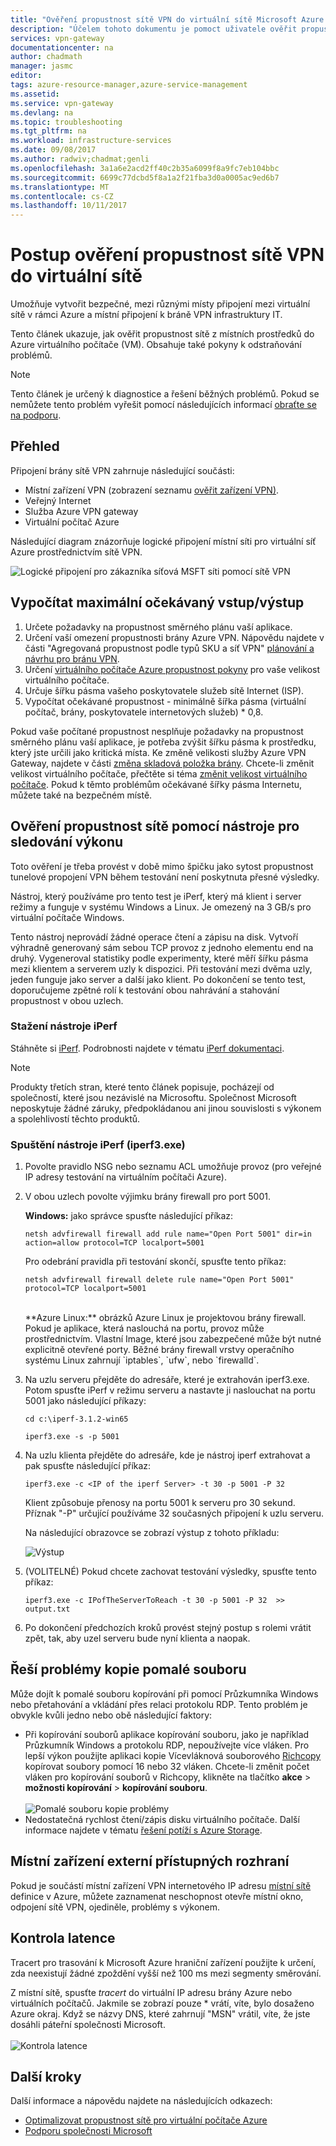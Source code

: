 ```yaml
---
title: "Ověření propustnost sítě VPN do virtuální sítě Microsoft Azure | Microsoft Docs"
description: "Účelem tohoto dokumentu je pomoct uživatele ověřit propustnost sítě ze svých místních prostředků pro virtuální počítač Azure."
services: vpn-gateway
documentationcenter: na
author: chadmath
manager: jasmc
editor: 
tags: azure-resource-manager,azure-service-management
ms.assetid: 
ms.service: vpn-gateway
ms.devlang: na
ms.topic: troubleshooting
ms.tgt_pltfrm: na
ms.workload: infrastructure-services
ms.date: 09/08/2017
ms.author: radwiv;chadmat;genli
ms.openlocfilehash: 3a1a6e2acd2ff40c2b35a6099f8a9fc7eb104bbc
ms.sourcegitcommit: 6699c77dcbd5f8a1a2f21fba3d0a0005ac9ed6b7
ms.translationtype: MT
ms.contentlocale: cs-CZ
ms.lasthandoff: 10/11/2017
---
```

# <a name="how-to-validate-vpn-throughput-to-a-virtual-network"></a>Postup ověření propustnost sítě VPN do virtuální sítě

Umožňuje vytvořit bezpečné, mezi různými místy připojení mezi virtuální sítě v rámci Azure a místní připojení k bráně VPN infrastruktury IT.

Tento článek ukazuje, jak ověřit propustnost sítě z místních prostředků do Azure virtuálního počítače (VM). Obsahuje také pokyny k odstraňování problémů.

>[!NOTE]
>Tento článek je určený k diagnostice a řešení běžných problémů. Pokud se nemůžete tento problém vyřešit pomocí následujících informací [obraťte se na podporu](https://portal.azure.com/?#blade/Microsoft_Azure_Support/HelpAndSupportBlade).
>
>

## <a name="overview"></a>Přehled

Připojení brány sítě VPN zahrnuje následující součásti:

- Místní zařízení VPN (zobrazení seznamu [ověřit zařízení VPN)](vpn-gateway-about-vpn-devices.md#devicetable).
- Veřejný Internet
- Služba Azure VPN gateway
- Virtuální počítač Azure

Následující diagram znázorňuje logické připojení místní síti pro virtuální síť Azure prostřednictvím sítě VPN.

![Logické připojení pro zákazníka síťová MSFT síti pomocí sítě VPN](./media/vpn-gateway-validate-throughput-to-vnet/VPNPerf.png)

## <a name="calculate-the-maximum-expected-ingressegress"></a>Vypočítat maximální očekávaný vstup/výstup

1.  Určete požadavky na propustnost směrného plánu vaší aplikace.
2.  Určení vaší omezení propustnosti brány Azure VPN. Nápovědu najdete v části "Agregovaná propustnost podle typů SKU a síť VPN" [plánování a návrhu pro bránu VPN](vpn-gateway-plan-design.md).
3.  Určení [virtuálního počítače Azure propustnost pokyny](../virtual-machines/virtual-machines-windows-sizes.md) pro vaše velikost virtuálního počítače.
4.  Určuje šířku pásma vašeho poskytovatele služeb sítě Internet (ISP).
5.  Vypočítat očekávané propustnost - minimálně šířka pásma (virtuální počítač, brány, poskytovatele internetových služeb) * 0,8.

Pokud vaše počítané propustnost nesplňuje požadavky na propustnost směrného plánu vaší aplikace, je potřeba zvýšit šířku pásma k prostředku, který jste určili jako kritická místa. Ke změně velikosti služby Azure VPN Gateway, najdete v části [změna skladová položka brány](https://docs.microsoft.com/en-us/azure/vpn-gateway/vpn-gateway-about-vpn-gateway-settings.md#gwsku). Chcete-li změnit velikost virtuálního počítače, přečtěte si téma [změnit velikost virtuálního počítače](../virtual-machines/virtual-machines-windows-resize-vm.md). Pokud k těmto problémům očekávané šířky pásma Internetu, můžete také na bezpečném místě.

## <a name="validate-network-throughput-by-using-performance-tools"></a>Ověření propustnost sítě pomocí nástroje pro sledování výkonu

Toto ověření je třeba provést v době mimo špičku jako sytost propustnost tunelové propojení VPN během testování není poskytnuta přesné výsledky.

Nástroj, který používáme pro tento test je iPerf, který má klient i server režimy a funguje v systému Windows a Linux. Je omezený na 3 GB/s pro virtuální počítače Windows.

Tento nástroj neprovádí žádné operace čtení a zápisu na disk. Vytvoří výhradně generovaný sám sebou TCP provoz z jednoho elementu end na druhý. Vygeneroval statistiky podle experimenty, které měří šířku pásma mezi klientem a serverem uzly k dispozici. Při testování mezi dvěma uzly, jeden funguje jako server a další jako klient. Po dokončení se tento test, doporučujeme zpětné rolí k testování obou nahrávání a stahování propustnost v obou uzlech.

### <a name="download-iperf"></a>Stažení nástroje iPerf
Stáhněte si [iPerf](https://iperf.fr/download/iperf_3.1/iperf-3.1.2-win64.zip). Podrobnosti najdete v tématu [iPerf dokumentaci](https://iperf.fr/iperf-doc.php).

 >[!NOTE]
 >Produkty třetích stran, které tento článek popisuje, pocházejí od společností, které jsou nezávislé na Microsoftu. Společnost Microsoft neposkytuje žádné záruky, předpokládanou ani jinou souvislosti s výkonem a spolehlivostí těchto produktů.
 >
 >

### <a name="run-iperf-iperf3exe"></a>Spuštění nástroje iPerf (iperf3.exe)
1. Povolte pravidlo NSG nebo seznamu ACL umožňuje provoz (pro veřejné IP adresy testování na virtuálním počítači Azure).

2. V obou uzlech povolte výjimku brány firewall pro port 5001.

    **Windows:** jako správce spusťte následující příkaz:

    ```CMD
    netsh advfirewall firewall add rule name="Open Port 5001" dir=in action=allow protocol=TCP localport=5001
    ```

    Pro odebrání pravidla při testování skončí, spusťte tento příkaz:

    ```CMD
    netsh advfirewall firewall delete rule name="Open Port 5001" protocol=TCP localport=5001
    ```
    </br>
    **Azure Linux:** obrázků Azure Linux je projektovou brány firewall. Pokud je aplikace, která naslouchá na portu, provoz může prostřednictvím. Vlastní Image, které jsou zabezpečené může být nutné explicitně otevřené porty. Běžné brány firewall vrstvy operačního systému Linux zahrnují `iptables`, `ufw`, nebo `firewalld`.

3. Na uzlu serveru přejděte do adresáře, které je extrahován iperf3.exe. Potom spusťte iPerf v režimu serveru a nastavte ji naslouchat na portu 5001 jako následující příkazy:

     ```CMD
     cd c:\iperf-3.1.2-win65

     iperf3.exe -s -p 5001
     ```

4. Na uzlu klienta přejděte do adresáře, kde je nástroj iperf extrahovat a pak spusťte následující příkaz:

    ```CMD
    iperf3.exe -c <IP of the iperf Server> -t 30 -p 5001 -P 32
    ```

    Klient způsobuje přenosy na portu 5001 k serveru pro 30 sekund. Příznak "-P" určující používáme 32 současných připojení k uzlu serveru.

    Na následující obrazovce se zobrazí výstup z tohoto příkladu:

    ![Výstup](./media/vpn-gateway-validate-throughput-to-vnet/06theoutput.png)

5. (VOLITELNÉ) Pokud chcete zachovat testování výsledky, spusťte tento příkaz:

    ```CMD
    iperf3.exe -c IPofTheServerToReach -t 30 -p 5001 -P 32  >> output.txt
    ```

6. Po dokončení předchozích kroků provést stejný postup s rolemi vrátit zpět, tak, aby uzel serveru bude nyní klienta a naopak.

## <a name="address-slow-file-copy-issues"></a>Řeší problémy kopie pomalé souboru
Může dojít k pomalé souboru kopírování při pomocí Průzkumníka Windows nebo přetahování a vkládání přes relaci protokolu RDP. Tento problém je obvykle kvůli jedno nebo obě následující faktory:

- Při kopírování souborů aplikace kopírování souboru, jako je například Průzkumník Windows a protokolu RDP, nepoužívejte více vláken. Pro lepší výkon použijte aplikaci kopie Vícevláknová souborového [Richcopy](https://technet.microsoft.com/en-us/magazine/2009.04.utilityspotlight.aspx) kopírovat soubory pomocí 16 nebo 32 vláken. Chcete-li změnit počet vláken pro kopírování souborů v Richcopy, klikněte na tlačítko **akce** > **možnosti kopírování** > **kopírování souboru**.<br><br>
![Pomalé souboru kopie problémy](./media/vpn-gateway-validate-throughput-to-vnet/Richcopy.png)<br>
- Nedostatečná rychlost čtení/zápis disku virtuálního počítače. Další informace najdete v tématu [řešení potíží s Azure Storage](../storage/common/storage-e2e-troubleshooting.md).

## <a name="on-premises-device-external-facing-interface"></a>Místní zařízení externí přístupných rozhraní
Pokud je součástí místní zařízení VPN internetového IP adresu [místní sítě](vpn-gateway-howto-site-to-site-resource-manager-portal.md#LocalNetworkGateway) definice v Azure, můžete zaznamenat neschopnost otevře místní okno, odpojení sítě VPN, ojediněle, problémy s výkonem.

## <a name="checking-latency"></a>Kontrola latence
Tracert pro trasování k Microsoft Azure hraniční zařízení použijte k určení, zda neexistují žádné zpoždění vyšší než 100 ms mezi segmenty směrování.

Z místní sítě, spusťte *tracert* do virtuální IP adresu brány Azure nebo virtuálních počítačů. Jakmile se zobrazí pouze * vrátí, víte, bylo dosaženo Azure okraj. Když se názvy DNS, které zahrnují "MSN" vrátil, víte, že jste dosáhli páteřní společnosti Microsoft.<br><br>
![Kontrola latence](./media/vpn-gateway-validate-throughput-to-vnet/08checkinglatency.png)

## <a name="next-steps"></a>Další kroky
Další informace a nápovědu najdete na následujících odkazech:

- [Optimalizovat propustnost sítě pro virtuální počítače Azure](../virtual-network/virtual-network-optimize-network-bandwidth.md)
- [Podporu společnosti Microsoft](https://portal.azure.com/?#blade/Microsoft_Azure_Support/HelpAndSupportBlade)
